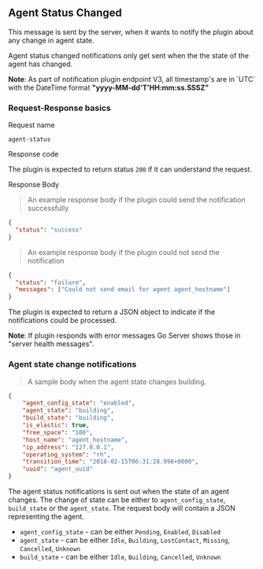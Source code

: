 ## Agent Status Changed

This message is sent by the server, when it wants to notify the plugin about any change in agent state.

Agent status changed notifications only get sent when the the state of the agent has changed.

<aside class="info">
  <strong>Note</strong>: As part of notification plugin endpoint V3, all timestamp's are in `UTC` with the DateTime format <strong>"yyyy-MM-dd'T'HH:mm:ss.SSSZ"</strong>
</aside>

### Request-Response basics

<p class='request-name-heading'>Request name</p>

`agent-status`

<p class='response-code-heading'>Response code</p>

The plugin is expected to return status `200` if it can understand the request.

<p class='response-body-heading'>Response Body</p>

> An example response body if the plugin could send the notification successfully

```json
{
  "status": "success"
}
```

> An example response body if the plugin could not send the notification

```json
{
  "status": "failure",
  "messages": ["Could not send email for agent agent_hostname"]
}
```

The plugin is expected to return a JSON object to indicate if the notifications could be processed.

<aside class="warning">
  <strong>Note</strong>: If plugin responds with error messages Go Server shows those in "server health messages".
</aside>

### Agent state change notifications

> A sample body when the agent state changes building.

```json
{
    "agent_config_state": "enabled",
    "agent_state": "building",
    "build_state": "building",
    "is_elastic": true,
    "free_space": "100",
    "host_name": "agent_hostname",
    "ip_address": "127.0.0.1",
    "operating_system": "rh",
    "transition_time": "2018-02-15T06:31:28.998+0000",
    "uuid": "agent_uuid"
}
```

The agent status notifications is sent out when the state of an agent changes. The change of state can be either to `agent_config_state`, `build_state` or the `agent_state`. The request body will contain a JSON representing the agent.

* `agent_config_state` - can be either `Pending`, `Enabled`, `Disabled`
* `agent_state` - can be either `Idle`, `Building`, `LostContact`, `Missing`, `Cancelled`, `Unknown`
* `build_state` - can be either `Idle`, `Building`, `Cancelled`, `Unknown`
